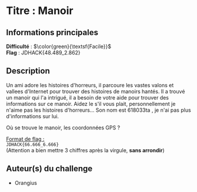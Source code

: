 # Titre : Manoir 

## Informations principales

**Difficulté** : $\color{green}{\textsf{Facile}}$ \
**Flag** : JDHACK{48.489_2.862}

## Description

Un ami adore les histoires d'horreurs, il parcoure les vastes valons et vallees d'Internet pour trouver des histoires de manoirs hantés. Il a trouvé un manoir qui l'a intrigué, il a besoin de votre aide pour trouver des informations sur ce manoir. Aidez le s'il vous plait, personnellement je n'aime pas les histoires d'horreurs... Son nom est 618033ta , je n'ai pas plus d'informations sur lui.

Où se trouve le manoir, les coordonnées GPS ?

<u>Format de flag :</u><br/>
`JDHACK{66.666_6.666}` <br/>
(Attention a bien mettre 3 chiffres après la virgule, **sans arrondir**)

## Auteur(s) du challenge

- Orangius


